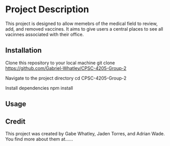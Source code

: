 # Project Description
This project is designed to allow memebrs of the medical field to review, add, and removed vaccines. It aims to give users a central places to see all vacinnes associated with their office.

 

## Installation
Clone this repository to your local machine
git clone https://github.com/Gabriel-Whatley/CPSC-4205-Group-2

Navigate to the project directory
cd CPSC-4205-Group-2

Install dependencies
npm install


## Usage



## Credit
This project was created by Gabe Whatley, Jaden Torres, and Adrian Wade. You find more about them at......







